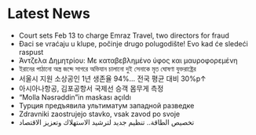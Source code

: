 # Latest News
-  Court sets Feb 13 to charge Emraz Travel, two directors for fraud
-  Đaci se vraćaju u klupe, počinje drugo polugodište! Evo kad će sledeći raspust
-  Άντζελα Δημητρίου: Με καταβεβλημένο ύφος και μαυροφορεμένη
-  ইরানের পাঠানো অস্ত্র জব্দে সাগরে অভিযান চালানো দুই সেনাকে মৃত ঘোষণা যুক্তরাষ্ট্রের
-  서울시 지원 소상공인 1년 생존율 94%… 전국 평균 대비 30%p↑
-  아시아나항공, 김포공항서 국제선 승객 몸무게 측정
-  “Molla Nəsrəddin”in maskası açıldı
-  Турция предъявила ультиматум западной разведке
-  Zdravniki zaostrujejo stavko, vsak zavod po svoje
-  تخصيص الطاقة.. تنظيم جديد لترشيد الاستهلاك وتعزيز الاقتصاد
